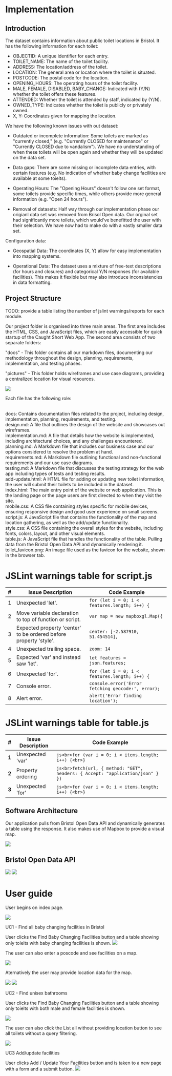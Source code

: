 # Implementation

## Introduction
The dataset contains information about public toilet locations in Bristol. It has the following information for each toilet:

- OBJECTID: A unique identifier for each entry.
- TOILET_NAME: The name of the toilet facility.
- ADDRESS: The location/address of the toilet.
- LOCATION: The general area or location where the toilet is situated.
- POSTCODE: The postal code for the location.
- OPENING_HOURS: The operating hours of the toilet facility.
- MALE, FEMALE, DISABLED, BABY_CHANGE: Indicated with (Y/N) whether the toilet offers these features.
- ATTENDED: Whether the toilet is attended by staff, indicated by (Y/N).
- OWNED_TYPE: Indicates whether the toilet is publicly or privately owned.
- X, Y: Coordinates given for mapping the location.

We have the following known issues with out dataset:

- Outdated or incomplete information: Some toilets are marked as "currently closed," (e.g. "Currently CLOSED for maintenance" or "Currently CLOSED due to vandalism"). We have no understanding of when these toilets will be open again and whether they will be updated on the data set.

- Data gaps: There are some missing or incomplete data entries, with certain features (e.g. No indication of whether baby change facilities are available at some toielts).

- Operating Hours: The "Opening Hours" doesn't follow one set format, some toilets provide specific times, while others provide more general information (e.g. "Open 24 hours").

- Removal of datasets: Half way through our implementation phase our origianl data set was removed from Brisol Open data. Our orginal set had significantly more toilets, which would've benefitted the user with their selection. We have now had to make do with a vastly smaller data set.

Configuration data:

- Geospatial Data: The coordinates (X, Y) allow for easy implementation into mapping systems.

- Operational Data: The dataset uses a mixture of free-text descriptions (for hours and closures) and categorical Y/N responses (for available facilities). This makes it flexible but may also introduce inconsistencies in data formatting.

## Project Structure
TODO: provide a table listing the number of jslint warnings/reports for each module.

Our project folder is organised into three main areas. The first area includes the HTML, CSS, and JavaScript files, which are easily accessible for quick startup of the Caught Short Web App. The second area consists of two separate folders:

"docs" - This folder contains all our markdown files, documenting our methodology throughout the design, planning, requirements, implementation, and testing phases.

"pictures" - This folder holds wireframes and use case diagrams, providing a centralized location for visual resources.

<img src="../pictures/structure.png">

Each file has the following role:

<br> docs:	Contains documentation files related to the project, including design, implementation, planning, requirements, and testing.
<br> design.md:	A file that outlines the design of the website and showcases out wireframes.
<br> implementation.md:	A file that details how the website is implemented, including architectural choices, and any challenges encountered.
<br> planning.md:	A Markdown file that includes our business case and our options considered to resolve the problem at hand.
<br> requirements.md:	A Markdown file outlining functional and non-functional requirements and our use case diagrams.
<br> testing.md: A Markdown file that discusses the testing strategy for the web app including types of tests and testing results.
<br> add-update.html:	A HTML file for adding or updating new toilet information, the user will submit their toilets to be included in the dataset.
<br> index.html: The main entry point of the website or web application. This is the landing page or the page users are first directed to when they visit the site.
<br> mobile.css: A CSS file containing styles specific for mobile devices, ensuring responsive design and good user experience on small screens.
<br> script.js:	A JavaScript file that contains the functionality of the map and location gathering, as well as the add/update functionality.
<br> style.css:	A CSS file containing the overall styles for the website, including fonts, colors, layout, and other visual elements.
<br> table.js: A JavaScript file that handles the functionality of the table. Pulling data from the Bristol Open Data API and dynamically rendering it.
<br> toilet_favicon.png: An image file used as the favicon for the website, shown in the browser tab.

# JSLint warnings table for script.js

| #  | Issue Description | Code Example |
|----|------------------|--------------|
| 1 | Unexpected 'let'. | `for (let i = 0; i < features.length; i++) {` |
| 2 | Move variable declaration to top of function or script. | `var map = new mapboxgl.Map({` |
| 3 | Expected property 'center' to be ordered before property 'style'. | `center: [-2.587910, 51.454514],` |
| 4 | Unexpected trailing space. | `zoom: 14 ` |
| 5 | Expected 'var' and instead saw 'let'. | `let features = json.features;` |
| 6 | Unexpected 'for'. | `for (let i = 0; i < features.length; i++) {` |
| 7 | Console error. | `console.error('Error fetching geocode:', error);` |
| 8 | Alert error. | `alert('Error finding location');` |




# JSLint warnings table for table.js
| #  | Issue Description | Code Example |
|----|------------------|--------------|
| **1** | Unexpected 'var' | ```js<br>for (var i = 0; i < items.length; i++) {<br>}``` |
| **2** | Property ordering | ```js<br>fetch(url, { method: "GET", headers: { Accept: "application/json" } })``` |
| **3** | Unexpected 'for' | ```js<br>for (var i = 0; i < items.length; i++) {<br>}``` |


## Software Architecture
Our application pulls from Bristol Open Data API and dynamically generates a table using the response. It also makes use of Mapbox to provide a visual map.

<img src="../pictures/component.jpg">

## Bristol Open Data API
<img src="../pictures/UML1.png">
<img src="../pictures/UML2.png">

# User guide

User begins on index page.

<img src="../pictures/index.png">

UC1 - Find all baby changing facilities in Bristol

User clicks the Find Baby Changing Facilities button and a table showing only toielts with baby changing facilities is shown. 
<img src="../pictures/babychange.png">

The user can also enter a poscode and see facilities on a map.

<img src="../pictures/postcode.png">

Aternatively the user may provide location data for the map.

<img src="../pictures/locationrequest.png">
<img src="../pictures/geofound.png">

UC2 - Find unisex bathrooms

User clicks the Find Baby Changing Facilities button and a table showing only toielts with both male and female facilities is shown.

<img src="../pictures/unisex.png">

The user can also click the List all without providing location button to see all toilets without a query filtering.

<img src="../pictures/listall.png">

UC3 Add/update facilities

User clicks Add / Update Your Facilities button and is taken to a new page with a form and a submit button.
<img src="../pictures/update.png">


